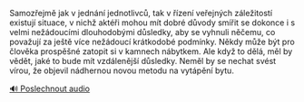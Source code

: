 
Samozřejmě jak v jednání jednotlivců, tak v řízení veřejných záležitostí existují situace, v nichž aktéři mohou mít dobré důvody smířit se dokonce i s velmi nežádoucími dlouhodobými důsledky, aby se vyhnuli něčemu, co považují za ještě více nežádoucí krátkodobé podmínky. Někdy může být pro člověka prospěšné zatopit si v kamnech nábytkem. Ale když to dělá, měl by vědět, jaké to bude mít vzdálenější důsledky. Neměl by se nechat svést vírou, že objevil nádhernou novou metodu na vytápění bytu.

[🔊 Poslechnout audio](/data/7-paragraphs/audio/chapter_126/para_009-Samozejm-jak-v-jednn-jednotlivc-tak-v-zen.mp3)
